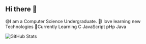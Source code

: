 
## Hi there 👋
😄I am a Computer Science Undergraduate.
🔭I love learning new Technologies
🌱Currently Learning C JavaScript pHp Java

![GitHub Stats](https://github-readme-stats.vercel.app/api?username=DilshaKalpani&show_icons=true&theme=radical)



<!--
**DilshaKalpani/DilshaKalpani** is a ✨ _special_ ✨ repository because its `README.md` (this file) appears on your GitHub profile.

Here are some ideas to get you started:

- 🔭 I’m currently working on ...
- 🌱 I’m currently learning ...
- 👯 I’m looking to collaborate on ...
- 🤔 I’m looking for help with ...
- 💬 Ask me about ...
- 📫 How to reach me: ...
- 😄 Pronouns: ...
- ⚡ Fun fact: ...
-->
